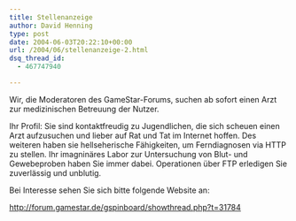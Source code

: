 ```yaml
---
title: Stellenanzeige
author: David Henning
type: post
date: 2004-06-03T20:22:10+00:00
url: /2004/06/stellenanzeige-2.html
dsq_thread_id:
  - 467747940

---
```

Wir, die Moderatoren des GameStar-Forums, suchen ab sofort einen Arzt zur medizinischen Betreuung der Nutzer.

Ihr Profil: Sie sind kontaktfreudig zu Jugendlichen, die sich scheuen einen Arzt aufzusuchen und lieber auf Rat und Tat im Internet hoffen. Des weiteren haben sie hellseherische Fähigkeiten, um Ferndiagnosen via HTTP zu stellen. Ihr imagninäres Labor zur Untersuchung von Blut- und Gewebeproben haben Sie immer dabei. Operationen über FTP erledigen Sie zuverlässig und unblutig.

Bei Interesse sehen Sie sich bitte folgende Website an:
  
<http://forum.gamestar.de/gspinboard/showthread.php?t=31784>